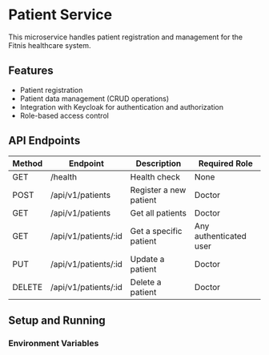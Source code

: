 # Patient Service

This microservice handles patient registration and management for the Fitnis healthcare system.

## Features

- Patient registration
- Patient data management (CRUD operations)
- Integration with Keycloak for authentication and authorization
- Role-based access control

## API Endpoints

| Method | Endpoint             | Description            | Required Role          |
| ------ | -------------------- | ---------------------- | ---------------------- |
| GET    | /health              | Health check           | None                   |
| POST   | /api/v1/patients     | Register a new patient | Doctor                 |
| GET    | /api/v1/patients     | Get all patients       | Doctor                 |
| GET    | /api/v1/patients/:id | Get a specific patient | Any authenticated user |
| PUT    | /api/v1/patients/:id | Update a patient       | Doctor                 |
| DELETE | /api/v1/patients/:id | Delete a patient       | Doctor                 |

## Setup and Running

### Environment Variables
